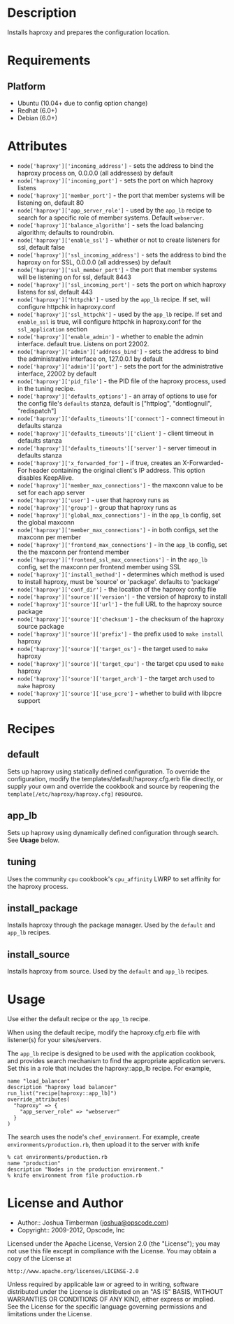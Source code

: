 Description
===========

Installs haproxy and prepares the configuration location.

Requirements
============

## Platform

* Ubuntu (10.04+ due to config option change)
* Redhat (6.0+)
* Debian (6.0+)

Attributes
==========

* `node['haproxy']['incoming_address']` - sets the address to bind the
  haproxy process on, 0.0.0.0 (all addresses) by default
* `node['haproxy']['incoming_port']` - sets the port on which haproxy
  listens
* `node['haproxy']['member_port']` - the port that member systems will
  be listening on, default 80
* `node['haproxy']['app_server_role']` - used by the `app_lb` recipe
  to search for a specific role of member systems. Default
  `webserver`.
* `node['haproxy']['balance_algorithm']` - sets the load balancing
  algorithm; defaults to roundrobin.
* `node['haproxy']['enable_ssl']` - whether or not to create listeners
  for ssl, default false
* `node['haproxy']['ssl_incoming_address']` - sets the address to bind
  the haproxy on for SSL, 0.0.0.0 (all addresses) by default
* `node['haproxy']['ssl_member_port']` - the port that member systems
  will be listening on for ssl, default 8443
* `node['haproxy']['ssl_incoming_port']` - sets the port on which
  haproxy listens for ssl, default 443
* `node['haproxy']['httpchk']` - used by the `app_lb` recipe. If set,
  will configure httpchk in haproxy.conf
* `node['haproxy']['ssl_httpchk']` - used by the `app_lb` recipe. If
  set and `enable_ssl` is true, will configure httpchk in haproxy.conf
  for the `ssl_application` section
* `node['haproxy']['enable_admin']` - whether to enable the admin
  interface. default true. Listens on port 22002.
* `node['haproxy']['admin']['address_bind']` - sets the address to
  bind the administrative interface on, 127.0.0.1 by default
* `node['haproxy']['admin']['port']` - sets the port for the
  administrative interface, 22002 by default
* `node['haproxy']['pid_file']` - the PID file of the haproxy process,
  used in the tuning recipe.
* `node['haproxy']['defaults_options']` - an array of options to use
  for the config file's `defaults` stanza, default is
  ["httplog", "dontlognull", "redispatch"]
* `node['haproxy']['defaults_timeouts']['connect']` - connect timeout
  in defaults stanza
* `node['haproxy']['defaults_timeouts']['client']` - client timeout in
  defaults stanza
* `node['haproxy']['defaults_timeouts']['server']` - server timeout in
  defaults stanza
* `node['haproxy']['x_forwarded_for']` - if true, creates an
  X-Forwarded-For header containing the original client's IP address.
  This option disables KeepAlive.
* `node['haproxy']['member_max_connections']` - the maxconn value to
  be set for each app server
* `node['haproxy']['user']` - user that haproxy runs as
* `node['haproxy']['group']` - group that haproxy runs as
* `node['haproxy']['global_max_connections']` - in the `app_lb`
  config, set the global maxconn
* `node['haproxy']['member_max_connections']` - in both configs, set
  the maxconn per member
* `node['haproxy']['frontend_max_connections']` - in the `app_lb`
  config, set the the maxconn per frontend member
* `node['haproxy']['frontend_ssl_max_connections']` - in the `app_lb`
  config, set the maxconn per frontend member using SSL
* `node['haproxy']['install_method']` - determines which method is
  used to install haproxy, must be 'source' or 'package'. defaults to
  'package'
* `node['haproxy']['conf_dir']` - the location of the haproxy config
  file
* `node['haproxy']['source']['version']` - the version of haproxy to
  install
* `node['haproxy']['source']['url']` - the full URL to the haproxy
  source package
* `node['haproxy']['source']['checksum']` - the checksum of the
  haproxy source package
* `node['haproxy']['source']['prefix']` - the prefix used to `make
  install` haproxy
* `node['haproxy']['source']['target_os']` - the target used to
  `make` haproxy
* `node['haproxy']['source']['target_cpu']` - the target cpu used to
  `make` haproxy
* `node['haproxy']['source']['target_arch']` - the target arch used
  to `make` haproxy
* `node['haproxy']['source']['use_pcre']` - whether to build with
  libpcre support

Recipes
=======

## default

Sets up haproxy using statically defined configuration. To override
the configuration, modify the templates/default/haproxy.cfg.erb file
directly, or supply your own and override the cookbook and source by
reopening the `template[/etc/haproxy/haproxy.cfg]` resource.

## app\_lb

Sets up haproxy using dynamically defined configuration through
search. See __Usage__ below.

## tuning

Uses the community `cpu` cookbook's `cpu_affinity` LWRP to set
affinity for the haproxy process.

## install\_package

Installs haproxy through the package manager. Used by the `default`
and `app_lb` recipes.

## install\_source

Installs haproxy from source. Used by the `default` and `app_lb`
recipes.

Usage
=====

Use either the default recipe or the `app_lb` recipe.

When using the default recipe, modify the haproxy.cfg.erb file with
listener(s) for your sites/servers.

The `app_lb` recipe is designed to be used with the application
cookbook, and provides search mechanism to find the appropriate
application servers. Set this in a role that includes the
haproxy::app_lb recipe. For example,

    name "load_balancer"
    description "haproxy load balancer"
    run_list("recipe[haproxy::app_lb]")
    override_attributes(
      "haproxy" => {
        "app_server_role" => "webserver"
      }
    )

The search uses the node's `chef_environment`. For example, create
`environments/production.rb`, then upload it to the server with knife

    % cat environments/production.rb
    name "production"
    description "Nodes in the production environment."
    % knife environment from file production.rb

License and Author
==================

- Author:: Joshua Timberman (<joshua@opscode.com>)
- Copyright:: 2009-2012, Opscode, Inc

Licensed under the Apache License, Version 2.0 (the "License");
you may not use this file except in compliance with the License.
You may obtain a copy of the License at

    http://www.apache.org/licenses/LICENSE-2.0

Unless required by applicable law or agreed to in writing, software
distributed under the License is distributed on an "AS IS" BASIS,
WITHOUT WARRANTIES OR CONDITIONS OF ANY KIND, either express or implied.
See the License for the specific language governing permissions and
limitations under the License.
